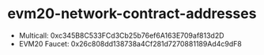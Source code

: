 # evm20-network-contract-addresses
- Multicall: 0xc345B8C533FCd3Cb25b76ef6A163E709af813d2D
- EVM20 Faucet: 0x26c808dd138738a4Cf281d7270881189Ad4c9dF8
